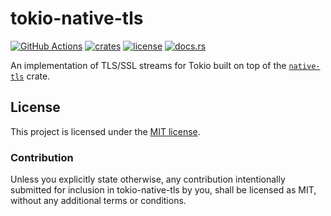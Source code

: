 # tokio-native-tls

[![GitHub Actions](https://github.com/tokio-rs/tls/actions/workflows/CI.yml/badge.svg)](https://github.com/tokio-rs/tls/actions)
[![crates](https://img.shields.io/crates/v/tokio-native-tls.svg)](https://crates.io/crates/tokio-native-tls)
[![license](https://img.shields.io/badge/License-MIT-blue.svg)](https://github.com/tokio-rs/tls/blob/master/tokio-native-tls/LICENSE)
[![docs.rs](https://docs.rs/tokio-native-tls/badge.svg)](https://docs.rs/tokio-native-tls)

An implementation of TLS/SSL streams for Tokio built on top of the
[`native-tls`](https://crates.io/crates/native-tls) crate.

## License

This project is licensed under the [MIT license](./LICENSE).

### Contribution

Unless you explicitly state otherwise, any contribution intentionally submitted
for inclusion in tokio-native-tls by you, shall be licensed as MIT, without any
additional terms or conditions.
